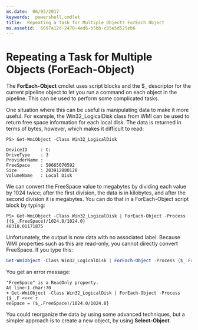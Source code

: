 ```yaml
---
ms.date:  06/05/2017
keywords:  powershell,cmdlet
title:  Repeating a Task for Multiple Objects ForEach Object
ms.assetid:  6697a12d-2470-4ed6-b5bb-c35e5d525eb6
---
```

# Repeating a Task for Multiple Objects (ForEach-Object)

The **ForEach-Object** cmdlet uses script blocks and the $_ descriptor for the current pipeline object to let you run a command on each object in the pipeline. This can be used to perform some complicated tasks.

One situation where this can be useful is manipulating data to make it more useful. For example, the Win32_LogicalDisk class from WMI can be used to return free space information for each local disk. The data is returned in terms of bytes, however, which makes it difficult to read:

```
PS> Get-WmiObject -Class Win32_LogicalDisk

DeviceID     : C:
DriveType    : 3
ProviderName :
FreeSpace    : 50665070592
Size         : 203912880128
VolumeName   : Local Disk
```

We can convert the FreeSpace value to megabytes by dividing each value by 1024 twice; after the first division, the data is in kilobytes, and after the second division it is megabytes. You can do that in a ForEach-Object script block by typing:

```
PS> Get-WmiObject -Class Win32_LogicalDisk | ForEach-Object -Process {($_.FreeSpace)/1024.0/1024.0}
48318.01171875
```

Unfortunately, the output is now data with no associated label. Because WMI properties such as this are read-only, you cannot directly convert FreeSpace. If you type this:

```powershell
Get-WmiObject -Class Win32_LogicalDisk | ForEach-Object -Process {$_.FreeSpace = ($_.FreeSpace)/1024.0/1024.0}
```

You get an error message:

```output
"FreeSpace" is a ReadOnly property.
At line:1 char:70
+ Get-WmiObject -Class Win32_LogicalDisk | ForEach-Object -Process {$_.F <<<< r
eeSpace = ($_.FreeSpace)/1024.0/1024.0}
```

You could reorganize the data by using some advanced techniques, but a simpler approach is to create a new object, by using **Select-Object**.